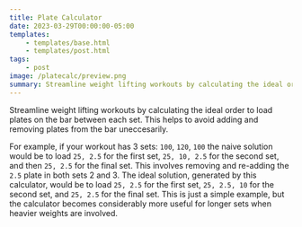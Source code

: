 ```yaml
---
title: Plate Calculator
date: 2023-03-29T00:00:00-05:00
templates:
    - templates/base.html
    - templates/post.html
tags:
    - post
image: /platecalc/preview.png
summary: Streamline weight lifting workouts by calculating the ideal order to load plates on the bar between each set.
---
```


Streamline weight lifting workouts by calculating the ideal order to load
plates on the bar between each set. This helps to avoid adding and removing
plates from the bar uneccesarily.

For example, if your workout has 3 sets: `100`, `120`, `100` the naive solution
would be to load `25, 2.5` for the first set, `25, 10, 2.5` for the second set,
and then `25, 2.5` for the final set. This involves removing and re-adding the
`2.5` plate in both sets 2 and 3. The ideal solution, generated by this
calculator, would be to load `25, 2.5` for the first set, `25, 2.5, 10` for the
second set, and `25, 2.5` for the final set. This is just a simple example, but
the calculator becomes considerably more useful for longer sets when heavier
weights are involved.

<div id="platecalcForm" data-component=""></div>
